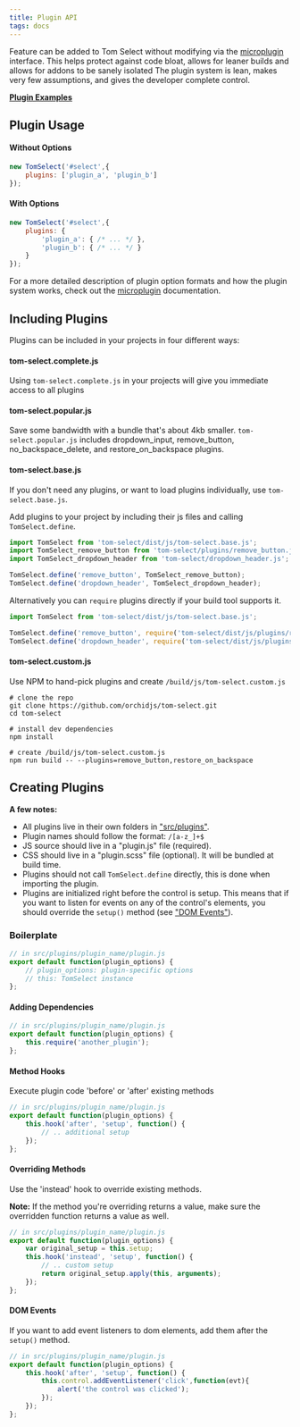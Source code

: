 ```yaml
---
title: Plugin API
tags: docs
---
```


Feature can be added to Tom Select without modifying via the [microplugin](https://github.com/brianreavis/microplugin.js) interface.
This helps protect against code bloat, allows for leaner builds and allows for addons to be sanely isolated
The plugin system is lean, makes very few assumptions, and gives the developer complete control.

**[Plugin Examples](/plugins)**

## Plugin Usage

#### Without Options

```js
new TomSelect('#select',{
	plugins: ['plugin_a', 'plugin_b']
});
```

#### With Options

```js
new TomSelect('#select',{
	plugins: {
		'plugin_a': { /* ... */ },
		'plugin_b': { /* ... */ }
	}
});
```

For a more detailed description of plugin option formats and how the plugin system works, check out the [microplugin](https://github.com/brianreavis/microplugin.js) documentation.


## Including Plugins

Plugins can be included in your projects in four different ways:

#### tom-select.complete.js
Using <code>tom-select.complete.js</code> in your projects will give you immediate access to all plugins

#### tom-select.popular.js
Save some bandwidth with a bundle that's about 4kb smaller. <code>tom-select.popular.js</code> includes dropdown_input, remove_button, no_backspace_delete, and restore_on_backspace plugins.

#### tom-select.base.js
If you don't need any plugins, or want to load plugins individually, use <code>tom-select.base.js</code>.

Add plugins to your project by including their js files and calling `TomSelect.define`.

```js
import TomSelect from 'tom-select/dist/js/tom-select.base.js';
import TomSelect_remove_button from 'tom-select/plugins/remove_button.js';
import TomSelect_dropdown_header from 'tom-select/dropdown_header.js';

TomSelect.define('remove_button', TomSelect_remove_button);
TomSelect.define('dropdown_header', TomSelect_dropdown_header);
```

Alternatively you can `require` plugins directly if your build tool supports it.

```js
import TomSelect from 'tom-select/dist/js/tom-select.base.js';

TomSelect.define('remove_button', require('tom-select/dist/js/plugins/remove_button.js'));
TomSelect.define('dropdown_header', require('tom-select/dist/js/plugins/dropdown_header.js'));
```


#### tom-select.custom.js
Use NPM to hand-pick plugins and create <code>/build/js/tom-select.custom.js</code>

```shell
# clone the repo
git clone https://github.com/orchidjs/tom-select.git
cd tom-select

# install dev dependencies
npm install

# create /build/js/tom-select.custom.js
npm run build -- --plugins=remove_button,restore_on_backspace
```

## Creating Plugins

**A few notes:**
- All plugins live in their own folders in ["src/plugins"](https://github.com/orchidjs/tom-select/tree/master/src/plugins).
- Plugin names should follow the format: `/[a-z_]+$`
- JS source should live in a "plugin.js" file (required).
- CSS should live in a "plugin.scss" file (optional). It will be bundled at build time.
- Plugins should not call `TomSelect.define` directly, this is done when importing the plugin.
- Plugins are initialized right before the control is setup.
  This means that if you want to listen for events on any of the control's
  elements, you should override the `setup()` method (see ["DOM Events"](#dom-events)).


### Boilerplate

```js
// in src/plugins/plugin_name/plugin.js
export default function(plugin_options) {
	// plugin_options: plugin-specific options
	// this: TomSelect instance
};
```

#### Adding Dependencies

```js
// in src/plugins/plugin_name/plugin.js
export default function(plugin_options) {
	this.require('another_plugin');
};
```

#### Method Hooks

Execute plugin code 'before' or 'after' existing methods

```js
// in src/plugins/plugin_name/plugin.js
export default function(plugin_options) {
	this.hook('after', 'setup', function() {
		// .. additional setup
	});
};
```

#### Overriding Methods
Use the 'instead' hook to override existing methods.

**Note:** If the method you're overriding returns a value, make sure the
overridden function returns a value as well.

```js
// in src/plugins/plugin_name/plugin.js
export default function(plugin_options) {
	var original_setup = this.setup;
	this.hook('instead', 'setup', function() {
		// .. custom setup
		return original_setup.apply(this, arguments);
	});
};
```


#### DOM Events
If you want to add event listeners to dom elements, add them after the `setup()` method.

```js
// in src/plugins/plugin_name/plugin.js
export default function(plugin_options) {
	this.hook('after', 'setup', function() {
		this.control.addEventListener('click',function(evt){
			alert('the control was clicked');
		});
	});
};
```
